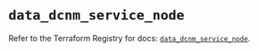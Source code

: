 # `data_dcnm_service_node`

Refer to the Terraform Registry for docs: [`data_dcnm_service_node`](https://registry.terraform.io/providers/ciscodevnet/dcnm/1.2.7/docs/data-sources/service_node).
